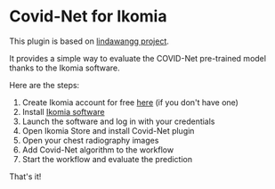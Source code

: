 # Covid-Net for Ikomia

This plugin is based on [lindawangg project](https://github.com/lindawangg/COVID-Net).

It provides a simple way to evaluate the COVID-Net pre-trained model thanks to the Ikomia software.

Here are the steps:

1. Create Ikomia account for free [here](https://ikomia.com/accounts/signup/) (if you don't have one)
2. Install [Ikomia software](https://ikomia.com/en/download)
3. Launch the software and log in with your credentials
4. Open Ikomia Store and install Covid-Net plugin
5. Open your chest radiography images
6. Add Covid-Net algorithm to the workflow
7. Start the workflow and evaluate the prediction

That's it!
